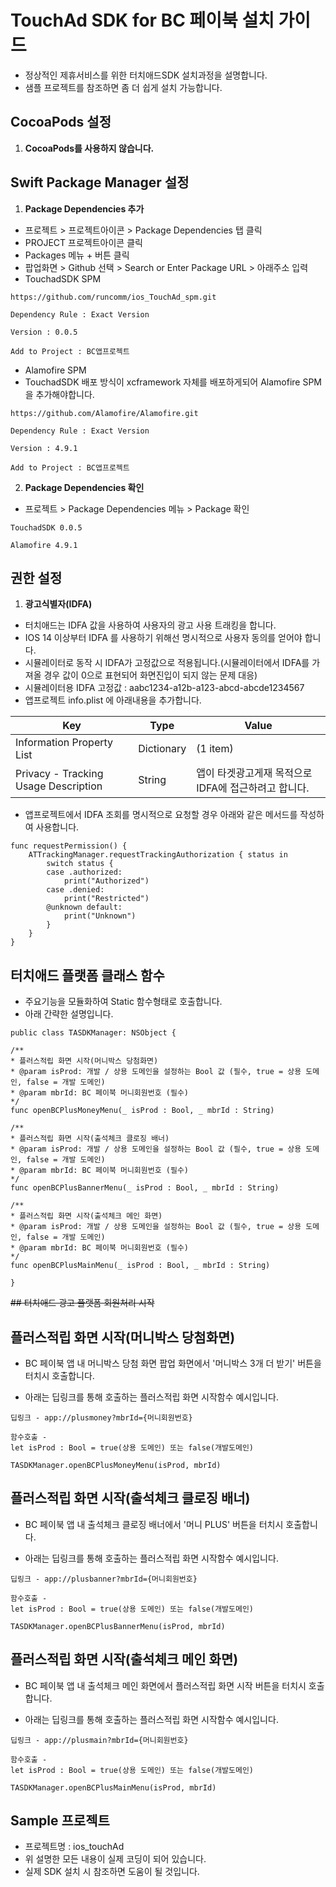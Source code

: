 #  TouchAd SDK  for BC 페이북 설치 가이드

* 정상적인 제휴서비스를 위한 터치애드SDK 설치과정을 설명합니다.
* 샘플 프로젝트를 참조하면 좀 더 쉽게 설치 가능합니다.

## CocoaPods 설정
1. **CocoaPods를 사용하지 않습니다.**


## Swift Package Manager 설정
1. **Package Dependencies 추가**
* 프로젝트 > 프로젝트아이콘 > Package Dependencies 탭 클릭
* PROJECT 프로젝트아이콘 클릭 
* Packages 메뉴 + 버튼 클릭
* 팝업화면 > Github 선택 > Search or Enter Package URL > 아래주소 입력
* TouchadSDK SPM
```
https://github.com/runcomm/ios_TouchAd_spm.git

Dependency Rule : Exact Version 

Version : 0.0.5

Add to Project : BC앱프로젝트
```

* Alamofire SPM
* TouchadSDK 배포 방식이 xcframework 자체를 배포하게되어 Alamofire SPM을 추가해야합니다.
```
https://github.com/Alamofire/Alamofire.git

Dependency Rule : Exact Version 

Version : 4.9.1

Add to Project : BC앱프로젝트
```

2. **Package Dependencies 확인**
* 프로젝트 > Package Dependencies 메뉴 > Package 확인
```
TouchadSDK 0.0.5

Alamofire 4.9.1
```

## 권한 설정
1. **광고식별자(IDFA)**
* 터치애드는 IDFA 값을 사용하여 사용자의 광고 사용 트래킹을 합니다.  
* IOS 14 이상부터 IDFA 를 사용하기 위해선 명시적으로 사용자 동의를 얻어야 합니다.
* 시뮬레이터로 동작 시 IDFA가 고정값으로 적용됩니다.(시뮬레이터에서 IDFA를 가져올 경우 값이 0으로 표현되어 화면진입이 되지 않는 문제 대응)
* 시뮬레이터용 IDFA 고정값 : aabc1234-a12b-a123-abcd-abcde1234567
* 앱프로젝트 info.plist 에 아래내용을 추가합니다.

| Key | Type | Value |
|---|---|---|
| Information Property List|Dictionary|(1 item)|
| Privacy - Tracking Usage Description|String|앱이 타겟광고게재 목적으로 IDFA에 접근하려고 합니다.|

* 앱프로젝트에서 IDFA 조회를 명시적으로 요청할 경우 아래와 같은 메서드를 작성하여 사용합니다.

```
func requestPermission() { 
    ATTrackingManager.requestTrackingAuthorization { status in 
        switch status { 
        case .authorized: 
            print("Authorized") 
        case .denied: 
            print("Restricted") 
        @unknown default: 
            print("Unknown") 
        } 
    } 
}
```

## 터치애드 플랫폼 클래스 함수

- 주요기능을 모듈화하여 Static 함수형태로 호출합니다.
- 아래 간략한 설명입니다.
```
public class TASDKManager: NSObject {

/**
* 플러스적립 화면 시작(머니박스 당첨화면)
* @param isProd: 개발 / 상용 도메인을 설정하는 Bool 값 (필수, true = 상용 도메인, false = 개발 도메인)
* @param mbrId: BC 페이북 머니회원번호 (필수)
*/
func openBCPlusMoneyMenu(_ isProd : Bool, _ mbrId : String)

/**
* 플러스적립 화면 시작(출석체크 클로징 배너)
* @param isProd: 개발 / 상용 도메인을 설정하는 Bool 값 (필수, true = 상용 도메인, false = 개발 도메인)
* @param mbrId: BC 페이북 머니회원번호 (필수)
*/
func openBCPlusBannerMenu(_ isProd : Bool, _ mbrId : String)

/**
* 플러스적립 화면 시작(출석체크 메인 화면)
* @param isProd: 개발 / 상용 도메인을 설정하는 Bool 값 (필수, true = 상용 도메인, false = 개발 도메인)
* @param mbrId: BC 페이북 머니회원번호 (필수)
*/
func openBCPlusMainMenu(_ isProd : Bool, _ mbrId : String)

}
```

~~## 터치애드 광고 플랫폼 회원처리 시작~~


## 플러스적립 화면 시작(머니박스 당첨화면)

*  BC 페이북 앱 내 머니박스 당첨 화면 팝업 화면에서 '머니박스 3개 더 받기' 버튼을 터치시 호출합니다.

*  아래는 딥링크를 통해 호출하는 플러스적립 화면 시작함수 예시입니다.
```
딥링크 - app://plusmoney?mbrId={머니회원번호}

함수호출 - 
let isProd : Bool = true(상용 도메인) 또는 false(개발도메인)

TASDKManager.openBCPlusMoneyMenu(isProd, mbrId)
```

## 플러스적립 화면 시작(출석체크 클로징 배너)

*  BC 페이북 앱 내 출석체크 클로징 배너에서 '머니 PLUS' 버튼을 터치시 호출합니다.

*  아래는 딥링크를 통해 호출하는 플러스적립 화면 시작함수 예시입니다.
```
딥링크 - app://plusbanner?mbrId={머니회원번호}

함수호출 - 
let isProd : Bool = true(상용 도메인) 또는 false(개발도메인)

TASDKManager.openBCPlusBannerMenu(isProd, mbrId)
```

## 플러스적립 화면 시작(출석체크 메인 화면)

*  BC 페이북 앱 내 출석체크 메인 화면에서 플러스적립 화면 시작 버튼을 터치시 호출합니다.

*  아래는 딥링크를 통해 호출하는 플러스적립 화면 시작함수 예시입니다.
```
딥링크 - app://plusmain?mbrId={머니회원번호}

함수호출 - 
let isProd : Bool = true(상용 도메인) 또는 false(개발도메인)

TASDKManager.openBCPlusMainMenu(isProd, mbrId)
```

## Sample 프로젝트

* 프로젝트명 : ios_touchAd
* 위 설명한 모든 내용이 실제 코딩이 되어 있습니다.
* 실제 SDK 설치 시 참조하면 도움이 될 것입니다.

